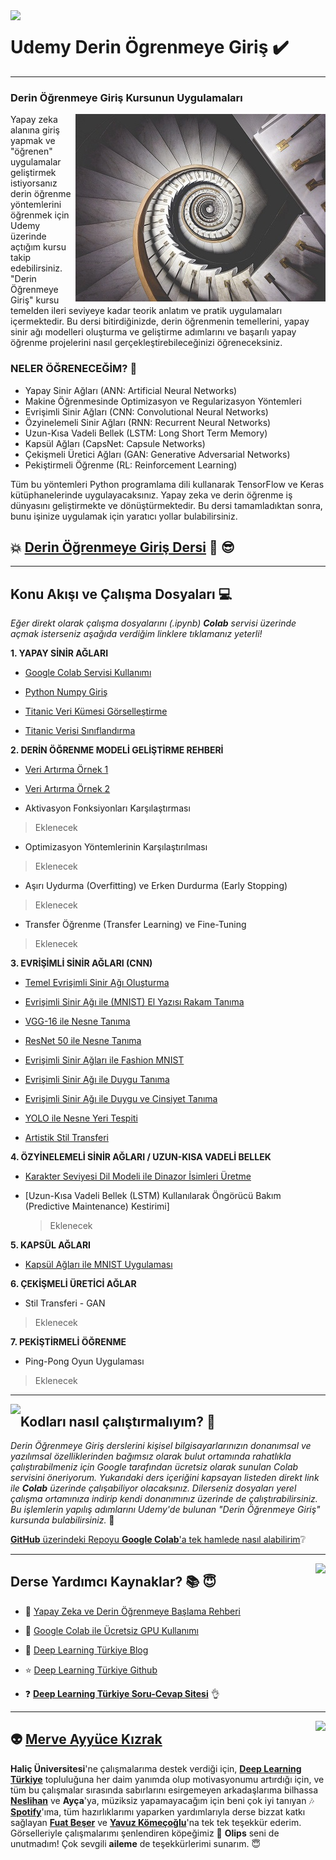 <img align="left" src="https://static.chollometro.com/threads/thread_large/default/41458_1.jpg">

# Udemy Derin Ögrenmeye Giriş :heavy_check_mark:

----

### Derin Öğrenmeye Giriş Kursunun Uygulamaları 

<img align="right" src="DL.jpg">Yapay zeka alanına giriş yapmak ve "öğrenen" uygulamalar geliştirmek istiyorsanız derin öğrenme 
yöntemlerini öğrenmek için Udemy üzerinde açtığım kursu takip edebilirsiniz. "Derin Öğrenmeye Giriş" kursu temelden ileri seviyeye kadar teorik anlatım ve pratik uygulamaları içermektedir. Bu dersi bitirdiğinizde, derin öğrenmenin temellerini, yapay sinir ağı modelleri oluşturma ve geliştirme adımlarını ve başarılı yapay öğrenme projelerini nasıl gerçekleştirebileceğinizi öğreneceksiniz.

### NELER ÖĞRENECEĞİM? :key:

- Yapay Sinir Ağları (ANN: Artificial Neural Networks) 
- Makine Öğrenmesinde Optimizasyon ve Regularizasyon Yöntemleri 
- Evrişimli Sinir Ağları (CNN: Convolutional Neural Networks)
- Özyinelemeli Sinir Ağları (RNN: Recurrent Neural Networks)
- Uzun-Kısa Vadeli Bellek (LSTM: Long Short Term Memory)
- Kapsül Ağları (CapsNet: Capsule Networks)
- Çekişmeli Üretici Ağları (GAN: Generative Adversarial Networks)
- Pekiştirmeli Öğrenme (RL: Reinforcement Learning)  


Tüm bu yöntemleri Python programlama dili kullanarak TensorFlow ve Keras kütüphanelerinde uygulayacaksınız. Yapay zeka ve derin öğrenme iş dünyasını geliştirmekte ve dönüştürmektedir. Bu dersi tamamladıktan sonra, bunu işinize uygulamak için yaratıcı yollar bulabilirsiniz.

## :boom: **[Derin Öğrenmeye Giriş Dersi](https://www.udemy.com/derin-ogrenmeye-giris/?couponCode=DLTURKIYE25)** :metal: :sunglasses:
 
----

## Konu Akışı ve Çalışma Dosyaları :computer:

*Eğer direkt olarak çalışma dosyalarını (.ipynb) **Colab** servisi üzerinde açmak isterseniz aşağıda verdiğim linklere tıklamanız yeterli!*

**1. YAPAY SİNİR AĞLARI** 
   
  * [Google Colab Servisi Kullanımı](https://colab.research.google.com/github/ayyucekizrak/Udemy_DerinOgrenmeyeGiris/blob/master/Python%20Numpy%20Giris/ilkadim.ipynb)
   
  * [Python Numpy Giriş](https://colab.research.google.com/github/ayyucekizrak/Udemy_DerinOgrenmeyeGiris/blob/master/Python%20Numpy%20Giris/Python_Numpy_Giris.ipynb)
   
  * [Titanic Veri Kümesi Görselleştirme](https://colab.research.google.com/github/ayyucekizrak/Udemy_DerinOgrenmeyeGiris/blob/master/Titanic%20Gorsellestirme%20ve%20Siniflama/Titanic_Veri_Gorsellestirme.ipynb)
   
  * [Titanic Verisi Sınıflandırma](https://colab.research.google.com/github/ayyucekizrak/Udemy_DerinOgrenmeyeGiris/blob/master/Titanic%20Gorsellestirme%20ve%20Siniflama/titanic.ipynb)

**2. DERİN ÖĞRENME MODELİ GELİŞTİRME REHBERİ**
   
  * [Veri Artırma Örnek 1](https://colab.research.google.com/github/ayyucekizrak/Udemy_DerinOgrenmeyeGiris/blob/master/Regularizasyon%20ve%20Optimizasyon/veriartirma_1.ipynb)
   
  * [Veri Artırma Örnek 2](https://colab.research.google.com/github/ayyucekizrak/Udemy_DerinOgrenmeyeGiris/blob/master/Regularizasyon%20ve%20Optimizasyon/veriartirma_2.ipynb)
   
  * Aktivasyon Fonksiyonları Karşılaştırması 
  >Eklenecek
   
  * Optimizasyon Yöntemlerinin Karşılaştırılması 
  >Eklenecek
   
  * Aşırı Uydurma (Overfitting) ve Erken Durdurma (Early Stopping) 
  >Eklenecek
   
  * Transfer Öğrenme (Transfer Learning) ve Fine-Tuning 
  >Eklenecek
   
**3. EVRİŞİMLİ SİNİR AĞLARI (CNN)** 
   
  * [Temel Evrişimli Sinir Ağı Oluşturma](https://colab.research.google.com/github/ayyucekizrak/Udemy_DerinOgrenmeyeGiris/blob/master/Evrisimli_Sinir_Aglari/EvrisimliSinirAgi_AdimAdim.ipynb)
   
  * [Evrişimli Sinir Ağı ile (MNIST) El Yazısı Rakam Tanıma](https://colab.research.google.com/github/ayyucekizrak/Udemy_DerinOgrenmeyeGiris/blob/master/Evrisimli_Sinir_Aglari/RakamTanima_CNN.ipynb) 
   
  * [VGG-16 ile Nesne Tanıma](https://colab.research.google.com/github/ayyucekizrak/Udemy_DerinOgrenmeyeGiris/blob/master/Evrisimli_Sinir_Aglari/Nesne_Tanima/VGG16_NesneTanima.ipynb)
   
  * [ResNet 50 ile Nesne Tanıma](https://colab.research.google.com/github/ayyucekizrak/Udemy_DerinOgrenmeyeGiris/blob/master/Evrisimli_Sinir_Aglari/Nesne_Tanima/ResNet50_NesneTanima_ImageNet.ipynb)
   
  * [Evrişimli Sinir Ağları ile Fashion MNIST](https://colab.research.google.com/github/ayyucekizrak/Udemy_DerinOgrenmeyeGiris/blob/master/Evrisimli_Sinir_Aglari/Fashion_MNIST.ipynb)
   
  * [Evrişimli Sinir Ağı ile Duygu Tanıma](https://colab.research.google.com/github/ayyucekizrak/Udemy_DerinOgrenmeyeGiris/blob/master/Evrisimli_Sinir_Aglari/Duygu_Tanima/DuyguTanima_Demo1.ipynb)
   
  * [Evrişimli Sinir Ağı ile Duygu ve Cinsiyet Tanıma](https://colab.research.google.com/github/ayyucekizrak/Udemy_DerinOgrenmeyeGiris/blob/master/Evrisimli_Sinir_Aglari/Duygu_Tanima/DuyguTanima_Demo2.ipynb)
   
  * [YOLO ile Nesne Yeri Tespiti](https://colab.research.google.com/github/ayyucekizrak/Udemy_DerinOgrenmeyeGiris/blob/master/Evrisimli_Sinir_Aglari/YOLO_ile_Nesne_Yeri_Tespiti/YOLOv2_Darkflow_Uygulama.ipynb)
  * [Artistik Stil Transferi](https://colab.research.google.com/github/ayyucekizrak/Udemy_DerinOgrenmeyeGiris/blob/master/Evrisimli_Sinir_Aglari/Artistik_Stil_Transferi/ArtistikStilTransferi.ipynb)

**4. ÖZYİNELEMELİ SİNİR AĞLARI / UZUN-KISA VADELİ BELLEK**
   
  * [Karakter Seviyesi Dil Modeli ile Dinazor İsimleri Üretme](https://colab.research.google.com/github/ayyucekizrak/Udemy_DerinOgrenmeyeGiris/blob/master/Ozyinelemeli_Sinir_Aglar/Karakter_Seviyesi_Dil_Modeli_Dinazor_Adas%C4%B1.ipynb)
  * [Uzun-Kısa Vadeli Bellek (LSTM) Kullanılarak Öngörücü Bakım (Predictive Maintenance) Kestirimi]  
    
    >Eklenecek
    
**5. KAPSÜL AĞLARI** 
   
  * [Kapsül Ağları ile MNIST Uygulaması](https://colab.research.google.com/github/ayyucekizrak/Udemy_DerinOgrenmeyeGiris/blob/master/KapsulAglari/KapsulAglari_MNIST.ipynb)

**6. ÇEKİŞMELİ ÜRETİCİ AĞLAR**
  
 * Stil Transferi - GAN 
  >Eklenecek

**7. PEKİŞTİRMELİ ÖĞRENME**
  
 * Ping-Pong Oyun Uygulaması 
  >Eklenecek
  
----

<img align="left" src="https://cdn-ak.f.st-hatena.com/images/fotolife/n/nogawanogawa/20180503/20180503144836.png"> 

## Kodları nasıl çalıştırmalıyım? :bow:

*Derin Öğrenmeye Giriş derslerini kişisel bilgisayarlarınızın donanımsal ve yazılımsal özelliklerinden bağımsız olarak bulut ortamında rahatlıkla çalıştırabilmeniz için Google tarafından ücretsiz olarak sunulan Colab servisini öneriyorum. Yukarıdaki ders içeriğini kapsayan listeden direkt link ile **Colab** üzerinde çalışabiliyor olacaksınız. Dilerseniz dosyaları yerel çalışma ortamınıza indirip kendi donanımınız üzerinde de çalıştırabilirsiniz. Bu işlemlerin yapılış adımlarını Udemy'de bulunan "Derin Öğrenmeye Giriş" kursunda bulabilirsiniz.* :muscle:

[**GitHub** üzerindeki Repoyu **Google Colab**'a tek hamlede nasıl alabilirim](https://colab.research.google.com/github/ayyucekizrak/Udemy_DerinOgrenmeyeGiris/blob/master/GitHub_Colab.ipynb):grey_question:

----

<img align="right" src="http://www.ayyucekizrak.com/wp-content/uploads/2018/03/logooooooo-300x158.jpg"> 

## Derse Yardımcı Kaynaklar? :books: :innocent: 

* :dart: [Yapay Zeka ve Derin Öğrenmeye Başlama Rehberi](https://medium.com/deep-learning-turkiye/yapay-zekaya-ba%C5%9Flama-rehberi-91e79d3de8e1) 

* :rainbow: [Google Colab ile Ücretsiz GPU Kullanımı](https://medium.com/deep-learning-turkiye/google-colab-ile-%C3%BCcretsiz-gpu-kullan%C4%B1m%C4%B1-30fdb7dd822e)

* :bookmark_tabs: [Deep Learning Türkiye Blog](https://medium.com/deep-learning-turkiye)

* :star: [Deep Learning Türkiye Github](https://github.com/deeplearningturkiye)

* :question: **[Deep Learning Türkiye Soru-Cevap Sitesi](https://sorucevap.deeplearningturkiye.com/)** :ok_hand:

----
[<img align="right" src="http://www.i2symbol.com/images/symbols/style-letters/circled_latin_capital_letter_a_u24B6_icon_128x128.png">](http://www.ayyucekizrak.com/)

:alien: [Merve Ayyüce Kızrak](http://www.ayyucekizrak.com/) 
----
**Haliç Üniversitesi**'ne çalışmalarıma destek verdiği için, **[Deep Learning Türkiye](http://deeplearningturkiye.com/)** topluluğuna her daim yanımda olup motivasyonumu artırdığı için, ve tüm bu çalışmalar sırasında sabırlarını esirgemeyen arkadaşlarıma bilhassa **[Neslihan](https://www.linkedin.com/in/neslihan-cor-8206446/)** ve **Ayça**'ya, müziksiz yapamayacağım için beni çok iyi tanıyan :notes: **[Spotify](https://open.spotify.com/user/ayyucekizrak)**'ıma, tüm hazırlıklarımı yaparken yardımlarıyla derse bizzat katkı sağlayan **[Fuat Beşer](https://www.linkedin.com/in/fuatbeser/)** ve **[Yavuz Kömeçoğlu](http://yavuzkomecoglu.com/)**'na tek tek teşekkür ederim. Görselleriyle çalışmalarımı şenlendiren köpeğimiz :dog: **Olips** seni de unutmadım! Çok sevgili **aileme** de teşekkürlerimi sunarım. :innocent:

